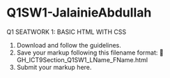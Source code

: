 # Q1SW1-JalainieAbdullah
Q1 SEATWORK 1: BASIC HTML WITH CSS

1. Download and follow the guidelines.
2. Save your markup following this filename format:
    🚨 GH_ICT9Section_Q1SW1_LName_FName.html
3. Submit your markup here.
